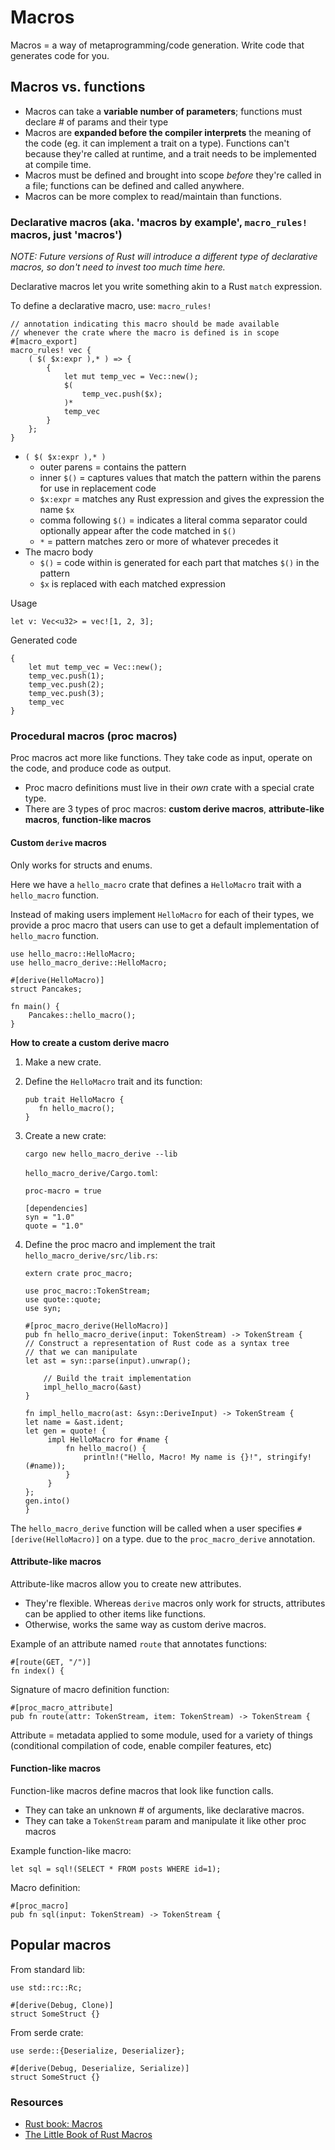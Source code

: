 # Macros

Macros = a way of metaprogramming/code generation. Write code that generates code for you.

## Macros vs. functions

- Macros can take a **variable number of parameters**; functions must declare # of params and their type
- Macros are **expanded before the compiler interprets** the meaning of the code (eg. it can implement a trait on a type). Functions can't because they're called at runtime, and a trait needs to be implemented at compile time.
- Macros must be defined and brought into scope *before* they're called in a file; functions can be defined and called anywhere.
- Macros can be more complex to read/maintain than functions.

### Declarative macros (aka. 'macros by example', `macro_rules!` macros, just 'macros')

*NOTE: Future versions of Rust will introduce a different type of declarative macros, so don't need to invest too much time here.*

Declarative macros let you write something akin to a Rust `match` expression.

To define a declarative macro, use: `macro_rules!`

```shell
// annotation indicating this macro should be made available
// whenever the crate where the macro is defined is in scope
#[macro_export]
macro_rules! vec {
    ( $( $x:expr ),* ) => {
        {
            let mut temp_vec = Vec::new();
            $(
                temp_vec.push($x);
            )*
            temp_vec
        }
    };
}
```

- `( $( $x:expr ),* )`
    - outer parens = contains the pattern
    - inner `$()` = captures values that match the pattern within the parens for use in replacement code
    - `$x:expr` = matches any Rust expression and gives the expression the name `$x`
    - comma following `$()` = indicates a literal comma separator could optionally appear after the code matched in `$()`
    - `*` = pattern matches zero or more of whatever precedes it
- The macro body
    - `$()` = code within is generated for each part that matches `$()` in the pattern
    - `$x` is replaced with each matched expression

Usage

```shell
let v: Vec<u32> = vec![1, 2, 3];
```

Generated code
```shell
{
    let mut temp_vec = Vec::new();
    temp_vec.push(1);
    temp_vec.push(2);
    temp_vec.push(3);
    temp_vec
}
```
### Procedural macros (proc macros)

Proc macros act more like functions. They take code as input, operate on the code, and produce code as output.

- Proc macro definitions must live in their *own* crate with a special crate type.
- There are 3 types of proc macros: **custom derive macros**, **attribute-like macros**, **function-like macros**

#### Custom `derive` macros

Only works for structs and enums.

Here we have a `hello_macro` crate that defines a `HelloMacro` trait with a `hello_macro` function.

Instead of making users implement `HelloMacro` for each of their types, we provide a proc macro that users can use to get a default implementation of `hello_macro` function.

```shell
use hello_macro::HelloMacro;
use hello_macro_derive::HelloMacro;

#[derive(HelloMacro)]
struct Pancakes;

fn main() {
    Pancakes::hello_macro();
}
```

**How to create a custom derive macro**
1. Make a new crate.
2. Define the `HelloMacro` trait and its function:
   ```shell
   pub trait HelloMacro {
      fn hello_macro();
   }
   ```
3. Create a new crate:
   ```shell
   cargo new hello_macro_derive --lib
   ```
   `hello_macro_derive/Cargo.toml`:
   ```shell
   proc-macro = true

   [dependencies]
   syn = "1.0"
   quote = "1.0"
   ```

4. Define the proc macro and implement the trait
   `hello_macro_derive/src/lib.rs`:
   ```shell
   extern crate proc_macro;

   use proc_macro::TokenStream;
   use quote::quote;
   use syn;

   #[proc_macro_derive(HelloMacro)]
   pub fn hello_macro_derive(input: TokenStream) -> TokenStream {
   // Construct a representation of Rust code as a syntax tree
   // that we can manipulate
   let ast = syn::parse(input).unwrap();

       // Build the trait implementation
       impl_hello_macro(&ast)
   }

   fn impl_hello_macro(ast: &syn::DeriveInput) -> TokenStream {
   let name = &ast.ident;
   let gen = quote! {
        impl HelloMacro for #name {
            fn hello_macro() {
                println!("Hello, Macro! My name is {}!", stringify!(#name));
            }
        }
   };
   gen.into()
   }
   ```

The `hello_macro_derive` function will be called when a user specifies `#[derive(HelloMacro)]` on a type.
due to the `proc_macro_derive` annotation.

#### Attribute-like macros

Attribute-like macros allow you to create new attributes.

- They're flexible. Whereas `derive` macros only work for structs, attributes can be applied to other items like functions.
- Otherwise, works the same way as custom derive macros.

Example of an attribute named `route` that annotates functions:
```shell
#[route(GET, "/")]
fn index() {
```

Signature of macro definition function:
```shell
#[proc_macro_attribute]
pub fn route(attr: TokenStream, item: TokenStream) -> TokenStream {
```

Attribute = metadata applied to some module, used for a variety of things (conditional compilation of code, enable compiler features, etc)

#### Function-like macros

Function-like macros define macros that look like function calls.

- They can take an unknown # of arguments, like declarative macros.
- They can take a `TokenStream` param and manipulate it like other proc macros

Example function-like macro:
```shell
let sql = sql!(SELECT * FROM posts WHERE id=1);
```

Macro definition:
```shell
#[proc_macro]
pub fn sql(input: TokenStream) -> TokenStream {
```

## Popular macros

From standard lib:
```shell
use std::rc::Rc;

#[derive(Debug, Clone)]
struct SomeStruct {}
```

From serde crate:
```shell
use serde::{Deserialize, Deserializer};

#[derive(Debug, Deserialize, Serialize)]
struct SomeStruct {}
```

### Resources

- [Rust book: Macros](https://doc.rust-lang.org/book/ch19-06-macros.html)
- [The Little Book of Rust Macros](https://veykril.github.io/tlborm)
